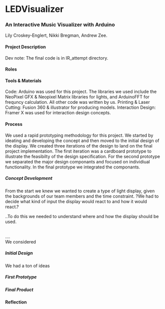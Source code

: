 # LEDVisualizer
### An Interactive Music Visualizer with Arduino
Lily Croskey-Englert, Nikki Bregman, Andrew Zee. 

#### Project Description

Dev note: The final code is in IR_attempt directory.
#### Roles

#### Tools & Materials
Code: Arduino was used for this project. The libraries we used include the NeoPixel GFX & Neopixel Matrix libraries for lights, and ArduinoFFT for frequncy calculation. All other code was written by us. 
Printing & Laser Cutting: Fusion 360 & illustrator for producing models.
Interaction Design: Framer X was used for interaction design concepts. 


#### Process
We used a rapid prototyping methodology for this project. We started by ideating and developing the concept and then moved to the initial design of the display. We created three iterations of the design to land on the final project implementation. The first iteration was a cardboard prototype to illustrate the feasibilty of the design specification. For the second prototype we separated the major design componants and focused on individiual functionality. In the final prototype we integrated the componants. 

##### Concept Development
From the start we knew we wanted to create a type of light display, given the backgrounds of our team members and the time constraint. ?We had to decide what kind of input the display would react to and how it would react.?

..To do this we needed to understand where and how the display should be used.


<br>
....
<br>
We considered 

##### Initial Design

We had a ton of ideas 

##### First Prototype
##### Final Product

#### Reflection

